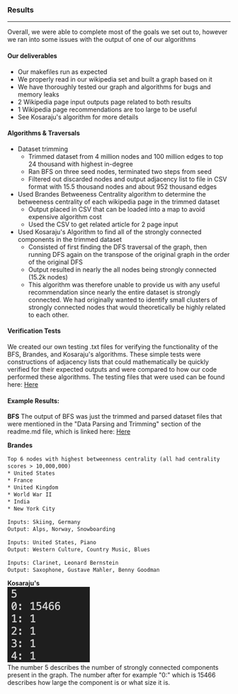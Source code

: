 
### Results
---
Overall, we were able to complete most of the goals we set out to, however we ran into some issues with the output of one of our algorithms
#### Our deliverables
   * Our makefiles run as expected
   * We properly read in our wikipedia set and built a graph based on it
   * We have thoroughly tested our graph and algorithms for bugs and memory leaks
   * 2 Wikipedia page input outputs page related to both results
   * 1 Wikipedia page recommendations are too large to be useful
   * See Kosaraju's algorithm for more details	 
#### Algorithms & Traversals
   * Dataset trimming
      * Trimmed dataset from 4 million nodes and 100 million edges to top 24 thousand with highest in-degree
      * Ran BFS on three seed nodes, terminated two steps from seed
      * Filtered out discarded nodes and output adjacency list to file in CSV format with 15.5 thousand nodes and about 952 thousand edges
   * Used Brandes Betweeness Centrality algorithm to determine the betweeness centrality of each wikipedia page in the trimmed dataset
      * Output placed in CSV that can be loaded into a map to avoid expensive algorithm cost 
      * Used the CSV to get related article for 2 page input	 
   * Used Kosaraju's Algorithm to find all of the strongly connected components in the trimmed dataset
    	* Consisted of first finding the DFS traversal of the graph, then running DFS again on the transpose of the original graph in the order of the original DFS
    	* Output resulted in nearly the all nodes being strongly connected (15.2k nodes)
    	* This algorithm was therefore unable to provide us with any useful recommendation since nearly the entire dataset is strongly connected. We had originally wanted to identify small clusters of strongly connected nodes that would theoretically be highly related to each other.
#### Verification Tests
We created our own testing .txt files for verifying the functionality of the BFS, Brandes, and Kosaraju's algorithms. These simple tests were constructions of adjacency lists that could mathematically be quickly verified for their expected outputs and were compared to how our code performed these algorithms. The testing files that were used can be found here: [Here](https://github.com/zayaanali/cs225-final-project/tree/main/tests)

#### Example Results:

**BFS**
The output of BFS was just the trimmed and parsed dataset files that were mentioned in the "Data Parsing and Trimming" section of the readme.md file, which is linked here: [Here](https://github.com/zayaanali/cs225-final-project/blob/main/readme.md)

**Brandes**

```
Top 6 nodes with highest betweenness centrality (all had centrality scores > 10,000,000)
* United States
* France
* United Kingdom
* World War II
* India
* New York City
```
```
Inputs: Skiing, Germany
Output: Alps, Norway, Snowboarding
```
```
Inputs: United States, Piano
Output: Western Culture, Country Music, Blues
```
```
Inputs: Clarinet, Leonard Bernstein
Output: Saxophone, Gustave Mahler, Benny Goodman
```

**Kosaraju's**
<br>
![Kosaraju Output](images/kosaraju_result.png)
<br>
The number 5 describes the number of strongly connected components present in the graph. The number after for example "0:" which is 15466 describes how large the component is or what size it is.
